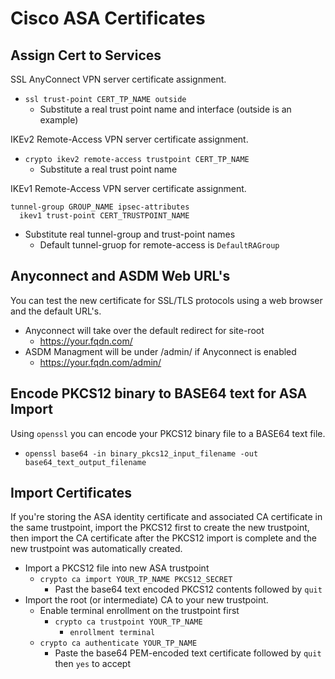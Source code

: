 # Cisco ASA Certificates

## Assign Cert to Services

SSL AnyConnect VPN server certificate assignment.
* `ssl trust-point CERT_TP_NAME outside`
  * Substitute a real trust point name and interface (outside is an example)

IKEv2 Remote-Access VPN server certificate assignment.
* `crypto ikev2 remote-access trustpoint CERT_TP_NAME`
  * Substitute a real trust point name
  
IKEv1 Remote-Access VPN server certificate assignment.
```
tunnel-group GROUP_NAME ipsec-attributes
  ikev1 trust-point CERT_TRUSTPOINT_NAME
```
* Substitute real tunnel-group and trust-point names
  * Default tunnel-gruop for remote-access is `DefaultRAGroup`


## Anyconnect and ASDM Web URL's

You can test the new certificate for SSL/TLS protocols using a web browser and the default URL's.

* Anyconnect will take over the default redirect for site-root
  * https://your.fqdn.com/
* ASDM Managment will be under /admin/ if Anyconnect is enabled
  * https://your.fqdn.com/admin/

## Encode PKCS12 binary to BASE64 text for ASA Import

Using `openssl` you can encode your PKCS12 binary file to a BASE64 text file.

* `openssl base64 -in binary_pkcs12_input_filename -out base64_text_output_filename`

## Import Certificates

If you're storing the ASA identity certificate and associated CA certificate in the same trustpoint, import the PKCS12 first to create the new trustpoint, then import the CA certificate after the PKCS12 import is complete and the new trustpoint was automatically created.

* Import a PKCS12 file into new ASA trustpoint
  * `crypto ca import YOUR_TP_NAME PKCS12_SECRET`
    * Past the base64 text encoded PKCS12 contents followed by `quit`
* Import the root (or intermediate) CA to your new trustpoint.
  * Enable terminal enrollment on the trustpoint first
    * `crypto ca trustpoint YOUR_TP_NAME`
      * `enrollment terminal`
  * `crypto ca authenticate YOUR_TP_NAME`
    * Paste the base64 PEM-encoded text certificate followed by `quit` then `yes` to accept
